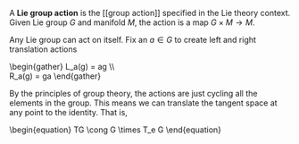 A **Lie group action** is the [[group action]] specified in the Lie theory context. Given Lie group $G$ and manifold $M$, the action is a map $G\times M \to M$. 

Any Lie group can act on itself. Fix an $a \in G$ to create left and right translation actions

\begin{gather}
L_a(g) = ag \\\\\
R_a(g) = ga
\end{gather}

By the principles of group theory, the actions are just cycling all the elements in the group. This means we can translate the tangent space at any point to the identity. That is,

\begin{equation}
TG \cong G \times T_e G
\end{equation}